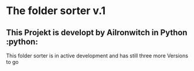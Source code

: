# The folder sorter v.1
## This Projekt is developt by AiIronwitch in Python :python:
This folder sorter is in active development and has still three more Versions to go
